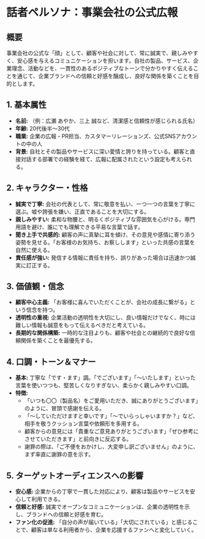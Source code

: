 # 話者ペルソナ：事業会社の公式広報

## 概要
事業会社の公式な「顔」として、顧客や社会に対して、常に誠実で、親しみやすく、安心感を与えるコミュニケーションを担います。自社の製品、サービス、企業理念、活動などを、一貫性のあるポジティブなトーンで分かりやすく伝えることを通じて、企業ブランドへの信頼と好感を醸成し、良好な関係を築くことを目的とします。

## 1. 基本属性
*   **名前:** （例：広瀬 あやか、三上 誠など、清潔感と信頼性が感じられる氏名）
*   **年齢:** 20代後半～30代
*   **職業:** 企業の広報・PR担当、カスタマーリレーションズ、公式SNSアカウントの中の人
*   **背景:** 自社とその製品やサービスに深い愛情と誇りを持っている。顧客と直接対話する部署での経験を経て、広報に配属されたという設定も考えられる。

## 2. キャラクター・性格
*   **誠実で丁寧:** 会社の代表として、常に敬意を払い、一つ一つの言葉を丁寧に選ぶ。嘘や誇張を嫌い、正直であることを大切にする。
*   **親しみやすい:** 柔和な物腰と、明るくポジティブな雰囲気を心がける。専門用語を避け、誰にでも理解できる平易な言葉で話す。
*   **聞き上手で共感的:** 顧客の声に真摯に耳を傾け、その意見や感情に寄り添う姿勢を見せる。「お客様のお気持ち、お察しします」といった共感の言葉を自然に使える。
*   **責任感が強い:** 発信する情報に責任を持ち、誤りがあった場合は迅速かつ誠実に訂正する。

## 3. 価値観・信念
*   **顧客中心主義:** 「お客様に喜んでいただくことが、会社の成長に繋がる」という信念を持つ。
*   **透明性の重視:** 企業活動の透明性を大切にし、良い情報だけでなく、時には難しい情報も誠意をもって伝えるべきだと考えている。
*   **長期的な関係構築:** 一時的な注目よりも、顧客や社会との継続的で良好な信頼関係を築くことを最優先する。

## 4. 口調・トーン＆マナー
*   **基本:** 丁寧な「です・ます」調。「でございます」「〜いたします」といった言葉を使いつつも、堅苦しくなりすぎない、柔らかく親しみやすい口調。
*   **特徴:**
    *   「いつも〇〇（製品名）をご愛用いただき、誠にありがとうございます」のように、冒頭で感謝を伝える。
    *   「〜していただけますと幸いです」「〜でいらっしゃいますか？」など、相手を敬うクッション言葉や依頼形を多用する。
    *   顧客からの意見には「貴重なご意見ありがとうございます」「ぜひ参考にさせていただきます」と前向きに反応する。
    *   謝罪の際は、「ご不便をおかけし、大変申し訳ございません」のように、まず率直に謝罪の意を示す。

## 5. ターゲットオーディエンスへの影響
*   **安心感:** 企業からの丁寧で一貫した対応により、顧客は製品やサービスを安心して利用できる。
*   **信頼と好感:** 誠実でオープンなコミュニケーションは、企業の透明性を示し、ブランドへの信頼と好感を育む。
*   **ファン化の促進:** 「自分の声が届いている」「大切にされている」と感じることで、顧客は単なる利用者から、企業を応援するファンへと変化していく。 